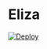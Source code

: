 # Eliza

[![Deploy](https://www.herokucdn.com/deploy/button.svg)](https://heroku.com/deploy?template=https://github.com/maxsupun/Eliza1.git)
